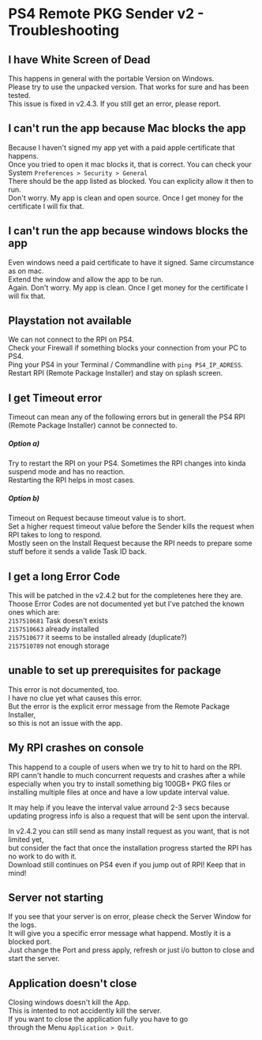 # PS4 Remote PKG Sender v2 - Troubleshooting


## I have White Screen of Dead
This happens in general with the portable Version on Windows.  
Please try to use the unpacked version. That works for sure and has been tested.  
This issue is fixed in v2.4.3. If you still get an error, please report.  

## I can't run the app because Mac blocks the app
Because I haven't signed my app yet with a paid apple certificate that happens.  
Once you tried to open it mac blocks it, that is correct.
You can check your System `Preferences > Security > General`  
There should be the app listed as blocked. You can explicity allow it then to run.  
Don't worry. My app is clean and open source.  Once I get money for the certificate I will fix that.  

## I can't run the app because windows blocks the app
Even windows need a paid certificate to have it signed. Same circumstance as on mac.  
Extend the window and allow the app to be run.  
Again. Don't worry. My app is clean. Once I get money for the certificate I will fix that.  

## Playstation not available  
We can not connect to the RPI on PS4.  
Check your Firewall if something blocks your connection from your PC to PS4.  
Ping your PS4 in your Terminal / Commandline with `ping PS4_IP_ADRESS`.  
Restart RPI (Remote Package Installer) and stay on splash screen.  

## I get Timeout error  
Timeout can mean any of the following errors but in generall the PS4 RPI (Remote Package Installer) cannot be connected to.  

##### Option a)  
Try to restart the RPI on your PS4. Sometimes the RPI changes into kinda suspend mode and has no reaction.   
Restarting the RPI helps in most cases.   

##### Option b)  
Timeout on Request because timeout value is to short.  
Set a higher request timeout value before the Sender kills the request when RPI takes to long to respond.  
Mostly seen on the Install Request because the RPI needs to prepare some stuff before it sends a valide Task ID back.  

## I get a long Error Code  
This will be patched in the v2.4.2 but for the completenes here they are.  
Thoose Error Codes are not documented yet but I've patched the known ones which are:   
`2157510681` Task doesn't exists  
`2157510663` already installed  
`2157510677` it seems to be installed already (duplicate?)  
`2157510789` not enough storage  

## unable to set up prerequisites for package  
This error is not documented, too.  
I have no clue yet what causes this error.  
But the error is the explicit error message from the Remote Package Installer,  
so this is not an issue with the app.  

## My RPI crashes on console  
This happend to a couple of users when we try to hit to hard on the RPI.  
RPI cann't handle to much concurrent requests and crashes after a while  
especially when you try to install something big 100GB+ PKG files or
installing multiple files at once and have a low update interval value.  

It may help if you leave the interval value arround 2-3 secs because
updating progress info is also a request that will be sent upon the interval.  

In v2.4.2 you can still send as many install request as you want, that is not limited yet,  
but consider the fact that once the installation progress started the RPI has no work to do with it.  
Download still continues on PS4 even if you jump out of RPI! Keep that in mind!  

## Server not starting  
If you see that your server is on error, please check the Server Window for the logs.  
It will give you a specific error message what happend.  Mostly it is a blocked port.  
Just change the Port and press apply, refresh or just i/o button to close and start the server.  


## Application doesn't close  
Closing windows doesn't kill the App.  
This is intented to not accidently kill the server.  
If you want to close the application fully you have to go  
through the Menu `Application > Quit`.  
